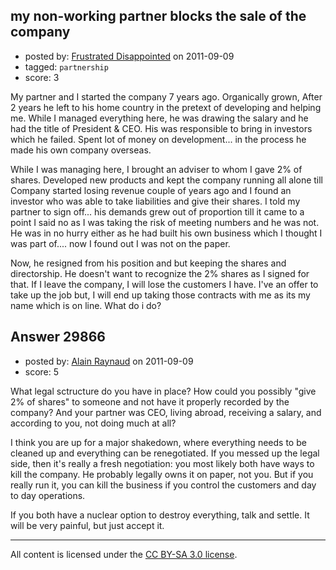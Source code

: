 ## my non-working partner blocks the sale of the company

- posted by: [Frustrated Disappointed](https://stackexchange.com/users/-1/13228-frustrated-disappointed) on 2011-09-09
- tagged: `partnership`
- score: 3

My partner and I started the company 7 years ago. Organically grown, After 2 years he left to his home country in the pretext of developing and helping me. While I managed everything here, he was drawing the salary and he had the title of President & CEO. His was responsible to bring in investors which he failed. Spent lot of money on development... in the process he made his own company overseas.

While I was managing here, I brought an adviser to whom I gave 2% of shares. Developed new products and kept the company running all alone till Company started losing revenue couple of years ago and I found an investor who was able to take liabilities and give their shares. I told my partner to sign off... his demands grew out of proportion till it came to a point I said no as I was taking the risk of meeting numbers and he was not. He was in no hurry either as he had built his own business which I thought I was part of.... now I found out I was not on the paper. 

Now, he resigned from his position and but keeping the shares and directorship. He doesn't want to recognize the 2% shares as I signed for that. 
If I leave the company, I will lose the customers I have. I've an offer to take up the job but, I will end up taking those contracts with me as its my name which is on line.
What do i do?



## Answer 29866

- posted by: [Alain Raynaud](https://stackexchange.com/users/-1/502-alain-raynaud) on 2011-09-09
- score: 5

What legal sctructure do you have in place? How could you possibly "give 2% of shares" to someone and not have it properly recorded by the company? And your partner was CEO, living abroad, receiving a salary, and according to you, not doing much at all?

I think you are up for a major shakedown, where everything needs to be cleaned up and everything can be renegotiated. If you messed up the legal side, then it's really a fresh negotiation: you most likely both have ways to kill the company. He probably legally owns it on paper, not you. But if you really run it, you can kill the business if you control the customers and day to day operations.

If you both have a nuclear option to destroy everything, talk and settle. It will be very painful, but just accept it.



---

All content is licensed under the [CC BY-SA 3.0 license](https://creativecommons.org/licenses/by-sa/3.0/).
